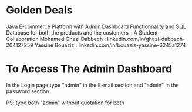 # Golden Deals

Java E-commerce Platform with Admin Dashboard Functionnality and SQL Database for both the products and the customers - A Student Collaboration
Mohamed Ghazi Dabbech : linkedin.com/in/ghazi-dabbech-204127259
Yassine Bouaziz : linkedin.com/in/bouaziz-yassine-6245a1274

# To Access The Admin Dashboard
In the Login page type "admin" in the E-mail section and "admin" in the password section.

PS: type both "admin" without quotation for both
